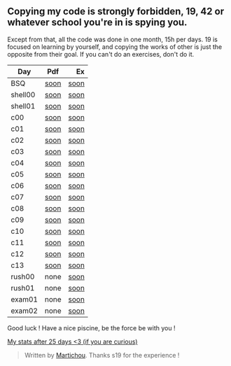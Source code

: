 ## Copying my code is strongly forbidden, 19, 42 or whatever school you're in is spying you.

Except from that, all the code was done in one month, 15h per days.
19 is focused on learning by yourself, and copying the works of other is just the opposite from their goal. If you can't do an exercises, don't do it. 

| Day        | Pdf           | Ex  |
| ------------- |:-------------:| -----:|
| BSQ | [soon]() | [soon]() |
| shell00 | [soon]() | [soon]() |
| shell01 | [soon]() | [soon]() |
| c00 | [soon]() | [soon]() |
| c01 | [soon]() | [soon]() |
| c02 | [soon]() | [soon]() |
| c03 | [soon]() | [soon]() |
| c04 | [soon]() | [soon]() |
| c05 | [soon]() | [soon]() |
| c06 | [soon]() | [soon]() |
| c07 | [soon]() | [soon]() |
| c08 | [soon]() | [soon]() |
| c09 | [soon]() | [soon]() |
| c10 | [soon]() | [soon]() |
| c11 | [soon]() | [soon]() |
| c12 | [soon]() | [soon]() |
| c13 | [soon]() | [soon]() |
| rush00 | none | [soon]() |
| rush01 | none | [soon]() |
| exam01 | none | [soon]() |
| exam02 | none | [soon]() |

Good luck ! Have a nice piscine, be the force be with you !

[My stats after 25 days <3 (if you are curious)](https://i.imgur.com/ULuZl6l.png)

> Written by [Martichou](https://martichou.me/).
> Thanks s19 for the experience !
